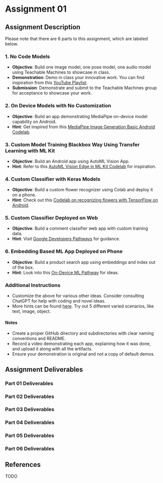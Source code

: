 # Assignment 01

## Assignment Description

Please note that there are 6 parts to this assignment, which are labeled below. 

### 1. No Code Models

- **Objective**: Build one image model, one pose model, one audio model using Teachable Machines to showcase in class.
- **Demonstration**: Demo in class your innovative work. You can find inspiration from this [YouTube Playlist](https://www.youtube.com/playlist?list=PLQY2H8rRoyvzSZZuF0qJpoJxZR1NgzcZw).
- **Submission**: Demonstrate and submit to the Teachable Machines group for acceptance to showcase your work.

### 2. On Device Models with No Customization

- **Objective**: Build an app demonstrating MediaPipe on-device model capability on Android.
- **Hint**: Get inspired from this [MediaPipe Image Generation Basic Android Codelab](https://codelabs.developers.google.com/mp-image-generation-basic-android#0).

### 3. Custom Model Training Blackbox Way Using Transfer Learning with ML Kit

- **Objective**: Build an Android app using AutoML Vision App.
- **Hint**: Refer to this [AutoML Vision Edge in ML Kit Codelab](https://codelabs.developers.google.com/codelabs/automl-vision-edge-in-mlkit#0) for inspiration.

### 4. Custom Classifier with Keras Models

- **Objective**: Build a custom flower recognizer using Colab and deploy it on a phone.
- **Hint**: Check out this [Codelab on recognizing flowers with TensorFlow on Android](https://codelabs.developers.google.com/codelabs/recognize-flowers-with-tensorflow-on-android-beta#0).

### 5. Custom Classifier Deployed on Web

- **Objective**: Build a comment classifier web app with custom training data.
- **Hint**: Visit [Google Developers Pathways](https://developers.google.com/learn/pathways/on-device-ml-6) for guidance.

### 6. Embedding Based ML App Deployed on Phone

- **Objective**: Build a product search app using embeddings and index out of the box.
- **Hint**: Look into this [On-Device ML Pathway](https://developers.google.com/learn/pathways/on-device-ml-3) for ideas.

### Additional Instructions

- Customize the above for various other ideas. Consider consulting ChatGPT for help with coding and novel ideas.
- More hints can be found [here](https://developers.google.com/learn/topics/on-device-ml#build-your-first-on-device-ml-app). Try out 5 different varied scenarios, like text, image, object.

#### Notes

- Create a proper GitHub directory and subdirectories with clear naming conventions and README.
- Record a video demonstrating each app, explaining how it was done, and upload it along with all the artifacts.
- Ensure your demonstration is original and not a copy of default demos.

## Assignment Deliverables

### Part 01 Deliverables

### Part 02 Deliverables

### Part 03 Deliverables

### Part 04 Deliverables

### Part 05 Deliverables

### Part 06 Deliverables

## References

TODO
